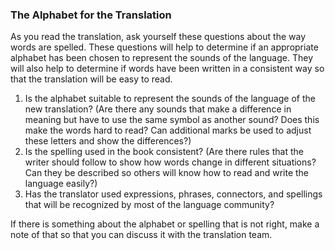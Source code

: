 
### The Alphabet for the Translation

As you read the translation, ask yourself these questions about the way words are spelled. These questions will help to determine if an appropriate alphabet has been chosen to represent the sounds of the language. They will also help to determine if words have been written in a consistent way so that the translation will be easy to read.

1. Is the alphabet suitable to represent the sounds of the language of the new translation? (Are there any sounds that make a difference in meaning but have to use the same symbol as another sound? Does this make the words hard to read? Can additional marks be used to adjust these letters and show the differences?)
1. Is the spelling used in the book consistent? (Are there rules that the writer should follow to show how words change in different situations? Can they be described so others will know how to read and write the language easily?)
1. Has the translator used expressions, phrases, connectors, and spellings that will be recognized by most of the language community?

If there is something about the alphabet or spelling that is not right, make a note of that so that you can discuss it with the translation team.